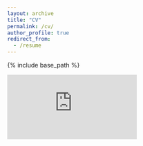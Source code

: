 ```yaml
---
layout: archive
title: "CV"
permalink: /cv/
author_profile: true
redirect_from:
  - /resume
---
```


{% include base_path %}

<embed src="https://github.com/tseidl/timoseidl/raw/master/CV_Timo_Seidl.pdf"/>
